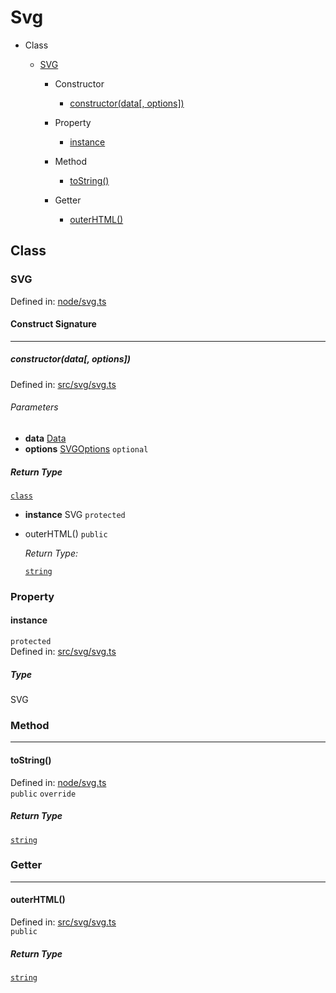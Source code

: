   
# Svg
  
- Class
  
  - [SVG](#svg)
  
    - Constructor
  
      - [constructor(data\[, options\])](#constructordata-options)
  
    - Property
  
      - [instance](#instance)
  
    - Method
  
      - [toString()](#tostring)
  
    - Getter
  
      - [outerHTML()](#outerhtml)
  
## Class
  
### SVG
  
Defined in: [node/svg.ts](../node/svg.ts#L4C0)  
  
#### Construct Signature
  
---
  
##### constructor(data\[, options\])
  
Defined in: [src/svg/svg.ts](../../src/svg/svg.ts#L20C2)  
  
###### Parameters
  
- **data** [Data](./types.md#data)
- **options** [SVGOptions](./types.md#svgoptions) `optional`
  
##### Return Type
  
[`class`](https://developer.mozilla.org/en-US/docs/Web/JavaScript/Reference/Global_Objects/Object)
  
- **instance** SVG `protected`
  
- outerHTML() `public`
  
  *Return Type:*
  
  [`string`](https://developer.mozilla.org/en-US/docs/Web/JavaScript/Reference/Global_Objects/String)
  
### Property
  
#### instance
  
`protected`  
Defined in: [src/svg/svg.ts](../../src/svg/svg.ts#L15C2)  
  
##### Type
  
SVG  
  
### Method
  
---
  
#### toString()
  
Defined in: [node/svg.ts](../node/svg.ts#L6C2)  
`public`   `override`  
  
##### Return Type
  
[`string`](https://developer.mozilla.org/en-US/docs/Web/JavaScript/Reference/Global_Objects/String)
  
### Getter
  
---
  
#### outerHTML()
  
Defined in: [src/svg/svg.ts](../../src/svg/svg.ts#L55C2)  
`public`  
  
##### Return Type
  
[`string`](https://developer.mozilla.org/en-US/docs/Web/JavaScript/Reference/Global_Objects/String)
